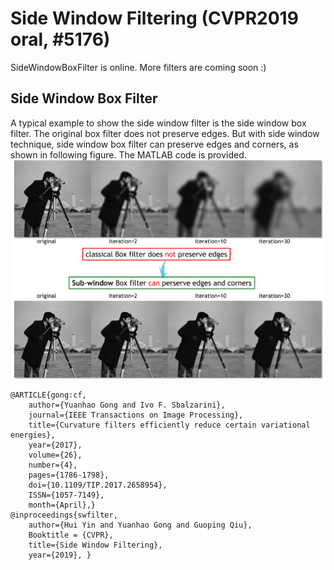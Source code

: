 # Side Window Filtering (CVPR2019 oral, #5176)

SideWindowBoxFilter is online. More filters are coming soon :)

## Side Window Box Filter
A typical example to show the side window filter is the side window box filter. The original box filter does not preserve edges. But with side window technique, side window box filter can preserve edges and corners, as shown in following figure. The MATLAB code is provided.
![image](SideWindowBoxFilter.jpg)

```text
@ARTICLE{gong:cf, 
    author={Yuanhao Gong and Ivo F. Sbalzarini}, 
    journal={IEEE Transactions on Image Processing}, 
    title={Curvature filters efficiently reduce certain variational energies}, 
    year={2017}, 
    volume={26}, 
    number={4}, 
    pages={1786-1798}, 
    doi={10.1109/TIP.2017.2658954}, 
    ISSN={1057-7149}, 
    month={April},}
@inproceedings{swfilter, 
    author={Hui Yin and Yuanhao Gong and Guoping Qiu}, 
    Booktitle = {CVPR}, 
    title={Side Window Filtering}, 
    year={2019}, }
```
